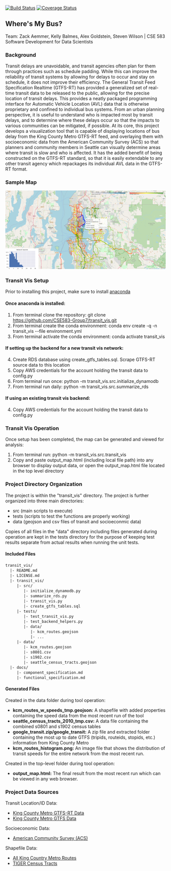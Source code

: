 [![Build Status](https://travis-ci.org/CSE583-Group7/transit_vis.svg?branch=main)](https://travis-ci.org/CSE583-Group7/transit_vis)
[![Coverage Status](https://coveralls.io/repos/github/CSE583-Group7/transit_vis/badge.svg?branch=main&service=github)](https://coveralls.io/github/CSE583-Group7/transit_vis?branch=main&service=github)
## Where's My Bus?
Team: Zack Aemmer, Kelly Balmes, Alex Goldstein, Steven Wilson | CSE 583 Software Development for Data Scientists

### Background
Transit delays are unavoidable, and transit agencies often plan for them through practices such as schedule padding. While this can improve the reliability of transit systems by allowing for delays to occur and stay on schedule, it does not improve their efficiency. The General Transit Feed Specification Realtime (GTFS-RT) has provided a generalized set of real-time transit data to be released to the public, allowing for the precise location of transit delays. This provides a neatly packaged programming interface for Automatic Vehicle Location (AVL) data that is otherwise proprietary and confined to individual bus systems. From an urban planning perspective, it is useful to understand who is impacted most by transit delays, and to determine where these delays occur so that the impacts to various communities can be mitigated, if possible. At its core, this project develops a visualization tool that is capable of displaying locations of bus delay from the King County Metro GTFS-RT feed, and overlaying them with socioeconomic data from the American Community Survey (ACS) so that planners and community members in Seattle can visually determine areas where transit is slow and who is affected. It has the added benefit of being constructed on the GTFS-RT standard, so that it is easily extendable to any other transit agency which repackages its individual AVL data in the GTFS-RT format.

### Sample Map
![Screenshot of Sample Map with Speed and Socioeconomic Data](example_output.png?raw=true "Example of Tool Output")

### Transit Vis Setup
Prior to installing this project, make sure to install [anaconda](https://anaconda.org/)

#### Once anaconda is installed:
1. From terminal clone the repository: git clone https://github.com/CSE583-Group7/transit_vis.git
2. From terminal create the conda environment: conda env create -q -n transit_vis --file environment.yml
3. From terminal activate the conda environment: conda activate transit_vis

#### If setting up the backend for a new transit vis network:
4. Create RDS database using create_gtfs_tables.sql. Scrape GTFS-RT source data to this location  
5. Copy AWS credentials for the account holding the transit data to config.py
6. From terminal run once: python -m transit_vis.src.initialize_dynamodb
7. From terminal run daily: python -m transit_vis.src.summarize_rds

#### If using an existing transit vis backend:
4. Copy AWS credentials for the account holding the transit data to config.py

### Transit Vis Operation
Once setup has been completed, the map can be generated and viewed for analysis:
1. From terminal run: python -m transit_vis.src.transit_vis
2. Copy and paste output_map.html (including local file path) into any browser to display output data, or open the output_map.html file located in the top level directory 

### Project Directory Organization
The project is within the "transit_vis" directory. The project is further organized into three main directories:
* src (main scripts to execute)
* tests (scripts to test the functions are properly working)
* data (geojson and csv files of transit and socioeconmic data)

Copies of all files in the "data" directory including files generated during operation are kept in the tests directory for the purpose of keeping test results separate from actual results when running the unit tests.

#### Included Files
```
transit_vis/
  |- README.md
  |- LICENSE.md
  |- transit_vis/  
     |- src/
        |- initialize_dynamodb.py
        |- summarize_rds.py
        |- transit_vis.py
        |- create_gtfs_tables.sql
     |- tests/
        |- test_transit_vis.py
        |- test_backend_helpers.py
        |- data/
           |- kcm_routes.geojson
           |- ...
     |- data/
        |- kcm_routes.geojson
        |- s0801.csv
        |- s1902.csv
        |- seattle_census_tracts.geojson
  |- docs/
     |- component_specification.md
     |- functional_specification.md 
```
#### Generated Files
Created in the data folder during tool operation:
* **kcm_routes_w_speeds_tmp.geojson:** A shapefile with added properties containing the speed data from the most recent run of the tool
* **seattle_census_tracts_2010_tmp.csv:** A data file containing the combined s0801 and s1902 census tables
* **google_transit.zip/google_transit:** A zip file and extracted folder containing the most up to date GTFS (tripids, routeids, stopids, etc.) information from King County Metro
* **kcm_routes_histogram.png:** An image file that shows the distribution of transit speeds for the entire network from the most recent run.

Created in the top-level folder during tool operation:
* **output_map.html:** The final result from the most recent run which can be viewed in any web browser.

### Project Data Sources
Transit Location/ID Data:
* [King County Metro GTFS-RT Data](http://developer.onebusaway.org/modules/onebusaway-application-modules/current/api/where/index.html)
* [King County Metro GTFS Data](http://metro.kingcounty.gov/gtfs/)

Socioeconomic Data:
* [American Community Survey (ACS)](https://www.census.gov/programs-surveys/acs/data.html)

Shapefile Data:
* [All King Country Metro Routes](https://www5.kingcounty.gov/sdc/TOC.aspx?agency=transit)
* [TIGER Census Tracts](https://www.census.gov/geographies/mapping-files/time-series/geo/tiger-line-file.html)